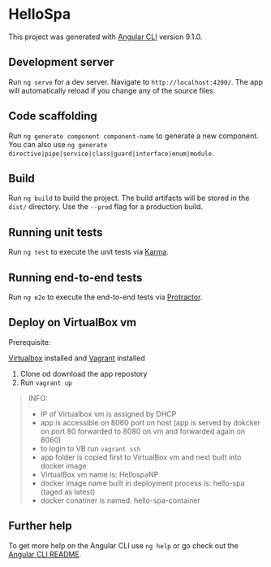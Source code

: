 # HelloSpa

This project was generated with [Angular CLI](https://github.com/angular/angular-cli) version 9.1.0.

## Development server

Run `ng serve` for a dev server. Navigate to `http://localhost:4200/`. The app will automatically reload if you change any of the source files.

## Code scaffolding

Run `ng generate component component-name` to generate a new component. You can also use `ng generate directive|pipe|service|class|guard|interface|enum|module`.

## Build

Run `ng build` to build the project. The build artifacts will be stored in the `dist/` directory. Use the `--prod` flag for a production build.

## Running unit tests

Run `ng test` to execute the unit tests via [Karma](https://karma-runner.github.io).

## Running end-to-end tests

Run `ng e2e` to execute the end-to-end tests via [Protractor](http://www.protractortest.org/).

## Deploy on VirtualBox vm 

Prerequisite:

[Virtualbox](https://www.virtualbox.org/manual/UserManual.html#installation) installed and [Vagrant](https://www.vagrantup.com/docs/installation) installed

1. Clone od download the app repostory
2. Run `vagrant up`


> INFO: 
>
>	- IP of Virtualbox vm is assigned by DHCP
>	- app is accessible on 8060 port on host (app is served by dokcker on port 80 forwarded to 8080 on vm and forwarded again on 8060)
>	- to login to VB run `vagrant ssh`
>	- app folder is copied first to VirtualBox vm and next built into docker image
>	- VirtualBox vm name is: HellospaNP
>	- docker image name built in deployment process is: hello-spa (taged as latest)
>	- docker conatiner is named: hello-spa-container 





## Further help

To get more help on the Angular CLI use `ng help` or go check out the [Angular CLI README](https://github.com/angular/angular-cli/blob/master/README.md).
